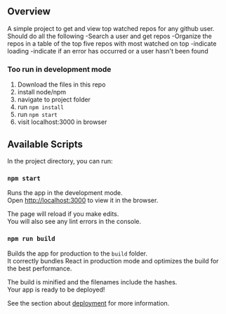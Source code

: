## Overview

A simple project to get and view top watched repos for any github user. Should do all the following
-Search a user and get repos
-Organize the repos in a table of the top five repos with most watched on top
-indicate loading
-indicate if an error has occurred or a user hasn't been found

### Too run in development mode

1. Download the files in this repo
2. install node/npm
3. navigate to project folder
4. run `npm install`
5. run `npm start`
6. visit localhost:3000 in browser

## Available Scripts

In the project directory, you can run:

### `npm start`

Runs the app in the development mode.<br>
Open [http://localhost:3000](http://localhost:3000) to view it in the browser.

The page will reload if you make edits.<br>
You will also see any lint errors in the console.

### `npm run build`

Builds the app for production to the `build` folder.<br>
It correctly bundles React in production mode and optimizes the build for the best performance.

The build is minified and the filenames include the hashes.<br>
Your app is ready to be deployed!

See the section about [deployment](https://facebook.github.io/create-react-app/docs/deployment) for more information.